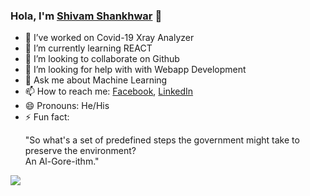 ### Hola, I'm <a href="https://shivam-shankhwar.github.io/Dummy_Webpage/">Shivam Shankhwar</a> 👋

- 🔭 I’ve worked on Covid-19 Xray Analyzer 
- 🌱 I’m currently learning REACT
- 👯 I’m looking to collaborate on Github
- 🤔 I’m looking for help with with Webapp Development 
- 💬 Ask me about Machine Learning
- 📫 How to reach me: <a href="https://www.facebook.com/profile.php?id=100006081788954">Facebook</a>, <a href="https://www.linkedin.com/in/chandrakant100/">LinkedIn</a> 
- 😄 Pronouns: He/His
- ⚡ Fun fact: <p>"So what's a set of predefined steps the government might take to preserve the environment?</br>
                  An Al-Gore-ithm."</p>

<img src="https://github-readme-stats.vercel.app/api?username=Shivam-Shankhwar&&show_icons=true&title_color=ffffff&icon_color=bb2acf&text_color=daf7dc&bg_color=151515">
